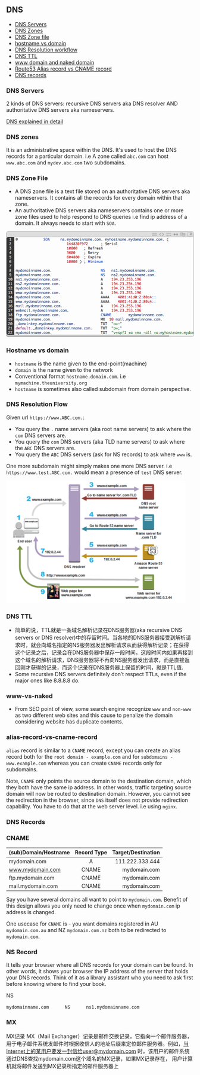 ## DNS

- [DNS Servers](#dns-servers)
- [DNS Zones](#dns-zones)
- [DNS Zone file](#dns-zone-file)
- [hostname vs domain](#hostname-vs-domain)
- [DNS Resolution workflow](#dns-resolution-flow)
- [DNS TTL](#dns-ttl)
- [www domain and naked domain](#www-vs-naked)
- [Route53 Alias record vs CNAME record](#alias-record-vs-cname-record)
- [DNS records](#dns-records)

### DNS Servers

2 kinds of DNS servers: recursive DNS servers aka DNS resolver AND authoritative DNS servers aka nameservers.

[DNS explained in detail](https://jvns.ca/blog/how-updating-dns-works/)

### DNS zones

It is an administrative space within the DNS. It's used to host the DNS records for a particular domain. i.e A zone called `abc.com` can host `www.abc.com` and `mydev.abc.com` two subdomains.

### DNS Zone File

- A DNS zone file is a text file stored on an authoritative DNS servers aka nameservers. It contains all the records for every domain within that zone.
- An authoritative DNS servers aka nameservers contains one or more zone files used to help respond to DNS queries i.e find ip address of a domain. It always needs to start with `SOA`.

![dns-records-overview](dns-records-overview.png)

### Hostname vs domain

- `hostname` is the name given to the end-point(machine)
- `domain` is the name given to the network
- Conventional format `hostname.domain.com`. i.e `mymachine.theuniversity.org`
- `hostname` is sometimes also called subdomain from domain perspective.

### DNS Resolution Flow

Given url `https://www.ABC.com.`:

- You query the `.` name servers (aka root name servers) to ask where the `com` DNS servers are.
- You query the `com` DNS servers (aka TLD name servers) to ask where the `ABC` DNS servers are.
- You query the `ABC` DNS servers (ask for NS records) to ask where `www` is.

One more subdomain might simply makes one more DNS server. i.e `https://www.test.ABC.com.` would mean a presence of `test` DNS server.

<img src="./dns_resolution_process.png" width="480" height="327">

### DNS TTL

- 简单的说，TTL就是一条域名解析记录在DNS服务器(aka recursive DNS servers or DNS resolver)中的存留时间。当各地的DNS服务器接受到解析请求时，就会向域名指定的NS服务器发出解析请求从而获得解析记录；在获得这个记录之后，记录会在DNS服务器中保存一段时间，这段时间内如果再接到这个域名的解析请求，DNS服务器将不再向NS服务器发出请求，而是直接返回刚才获得的记录，而这个记录在DNS服务器上保留的时间，就是TTL值.
- Some recursive DNS servers definitely don’t respect TTLs, even if the major ones like 8.8.8.8 do.

### www-vs-naked

- From SEO point of view, some search engine recognize `www` and `non-www` as two different web sites and this cause to penalize the domain considering website has duplicate contents.

### alias-record-vs-cname-record

`alias` record is similar to a `CNAME` record, except you can create an alias record both for the `root domain - example.com` and for `subdomains - www.example.com` whereas you can create `CNAME` records only for subdomains.

Note, `CNAME` only points the source domain to the destination domain, which they both have the same ip address. In other words, traffic targeting source domain will now be routed to destination domain. However, you cannot see the redirection in the browser, since `DNS` itself does not provide redirection capability. You have to do that at the web server level. i.e using `nginx`.

### DNS Records

### CNAME

| (sub)Domain/Hostname | Record Type | Target/Destination |
| -------------------- | :---------: | -----------------: |
| mydomain.com         |      A      |    111.222.333.444 | mydomain.com |
| www.mydomain.com     |    CNAME    |       mydomain.com |
| ftp.mydomain.com     |    CNAME    |       mydomain.com |
| mail.mydomain.com    |    CNAME    |       mydomain.com |

Say you have several domains all want to point to `mydomain.com`. Benefit of this design allows you only need to change once when `mydomain.com` ip address is changed.

One usecase for `CNAME` is - you want domains registered in AU `mydomain.com.au` and NZ `mydomain.com.nz` both to be redirected to `mydomain.com`.

### NS Record

It tells your browser where all DNS records for your domain can be found. In other words, it shows your browser the IP address of the server that holds your DNS records. Think of it as a library assistant who you need to ask first before knowing where to find your book.

NS

```
mydomainname.com      NS      ns1.mydomainname.com
```

### MX

>>>
MX记录 MX（Mail Exchanger）记录是邮件交换记录，它指向一个邮件服务器，用于电子邮件系统发邮件时根据收信人的地址后缀来定位邮件服务器。例如，当Internet上的某用户要发一封信给user@mydomain.com 时，该用户的邮件系统通过DNS查找mydomain.com这个域名的MX记录，如果MX记录存在， 用户计算机就将邮件发送到MX记录所指定的邮件服务器上
